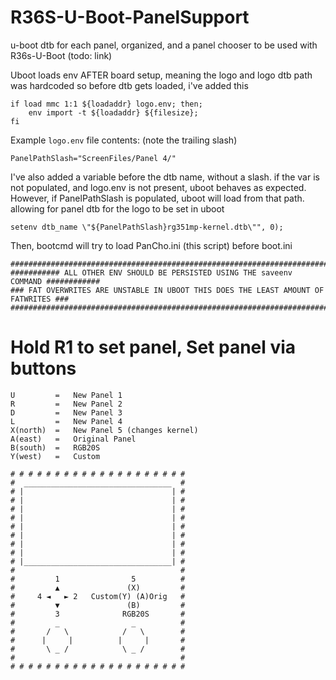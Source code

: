# R36S-U-Boot-PanelSupport
u-boot dtb for each panel, organized, and a panel chooser to be used with R36s-U-Boot (todo: link)


Uboot loads env AFTER board setup, meaning the logo and logo dtb path was hardcoded
so before dtb gets loaded, i've added this

```
if load mmc 1:1 ${loadaddr} logo.env; then; 
    env import -t ${loadaddr} ${filesize}; 
fi
```
Example `logo.env` file contents: (note the trailing slash)

```PanelPathSlash="ScreenFiles/Panel 4/" ```

I've also added a variable before the dtb name, without a slash. 
if the var is not populated, and logo.env is not present,
uboot behaves as expected. However, if PanelPathSlash is populated,
uboot will load from that path. allowing for panel dtb for the logo to be set in uboot

```
setenv dtb_name \"${PanelPathSlash}rg351mp-kernel.dtb\"", 0);
```

Then, bootcmd will try to load PanCho.ini (this script) before boot.ini

```
####################################################################################
########### ALL OTHER ENV SHOULD BE PERSISTED USING THE saveenv COMMAND ############
### FAT OVERWRITES ARE UNSTABLE IN UBOOT THIS DOES THE LEAST AMOUNT OF FATWRITES ###
####################################################################################
```

# Hold R1 to set panel, Set panel via buttons
```
U         =   New Panel 1
R         =   New Panel 2
D         =   New Panel 3
L         =   New Panel 4
X(north)  =   New Panel 5 (changes kernel)
A(east)   =   Original Panel
B(south)  =   RGB20S
Y(west)   =   Custom
```




```
# # # # # # # # # # # # # # # # # # # # 
#  _________________________________  #
# |                                 | #
# |                                 | #
# |                                 | #
# |                                 | #
# |                                 | #
# |                                 | #
# |                                 | #
# |                                 | #
# |_________________________________| #
#                                     #
#         1                5          #
#         ▲               (X)         #
#     4 ◄   ► 2   Custom(Y) (A)Orig   #
#         ▼               (B)         #
#         3              RGB20S       #
#         _                _          #
#       /   \            /   \        #
#      |     |          |     |       #
#       \ _ /            \ _ /        #
#                                     #
# # # # # # # # # # # # # # # # # # # #
```
